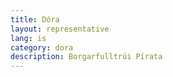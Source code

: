 ```yaml
---
title: Dóra
layout: representative
lang: is
category: dora
description: Borgarfulltrúi Pírata
---
```

